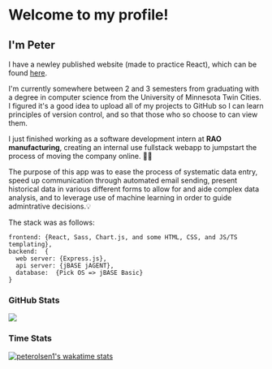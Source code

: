 # Welcome to my profile!

## I'm Peter

I have a newley published website (made to practice React), which can be found [here](https://peterolsen1.github.io/).

I'm currently somewhere between 2 and 3 semesters from graduating with a degree in computer science from the University of Minnesota Twin Cities.
I figured it's a good idea to upload all of my projects to GitHub so I can learn principles of version control, and so that those who so choose to can view them.

I just finished working as a software development intern at __RAO manufacturing__, creating an internal use fullstack webapp to jumpstart the process of moving the company online. 🚀🚀

The purpose of this app was to ease the process of systematic data entry, speed up communication through automated email sending, present historical data in various different forms to allow for and aide complex data analysis, and to leverage use of machine learning in order to guide admintrative decisions.💡

The stack was as follows:
```
frontend: {React, Sass, Chart.js, and some HTML, CSS, and JS/TS templating},
backend:  {
  web server: {Express.js},
  api server: {jBASE jAGENT},
  database:  {Pick OS => jBASE Basic}
}
```

### GitHub Stats
<a href="https://github.com/PeterOlsen1">
  <img src="https://github-readme-stats.vercel.app/api/top-langs/?username=peterolsen1&layout=compact&theme=gotham&langs_count=10">
</a>

### Time Stats
[![peterolsen1's wakatime stats](https://github-readme-stats.vercel.app/api/wakatime?username=peterolsen1&theme=gotham&v=2&langs_count=8)](https://github.com/anuraghazra/github-readme-stats)
